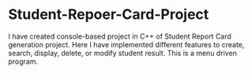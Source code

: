 # Student-Repoer-Card-Project
I have created console-based project in C++ of Student Report Card generation project. Here I have implemented different features to create, search, display,  delete,  or modify student result. This is a menu driven program.
